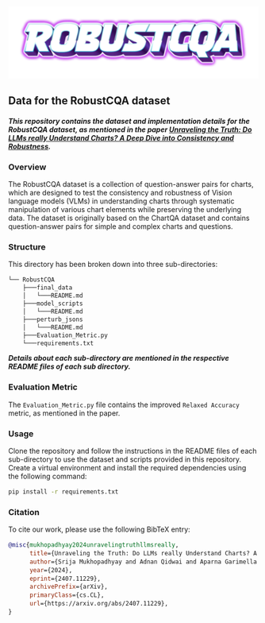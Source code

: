 <center><img src="Logo.png" alt="RobustCQA dataset" /></center>

## **Data for the RobustCQA dataset**
#### *This repository contains the dataset and implementation details for the RobustCQA dataset, as mentioned in the paper [Unraveling the Truth: Do LLMs really Understand Charts? A Deep Dive into Consistency and Robustness](https://arxiv.org/abs/2407.11229).*

### **Overview**
The RobustCQA dataset is a collection of question-answer pairs for charts, which are designed to test the consistency and robustness of Vision language models (VLMs) in understanding charts through systematic manipulation of various chart elements while preserving the underlying data. The dataset is originally based on the ChartQA dataset and contains question-answer pairs for simple and complex charts and questions. 

### **Structure**

This directory has been broken down into three sub-directories:
```
└── RobustCQA
    ├───final_data
    │   └───README.md
    ├───model_scripts
    │   └───README.md
    ├───perturb_jsons
    │   └───README.md
    ├───Evaluation_Metric.py
    └───requirements.txt
```
***Details about each sub-directory are mentioned in the respective README files of each sub directory.***

### **Evaluation Metric**
The `Evaluation_Metric.py` file contains the improved `Relaxed Accuracy` metric, as mentioned in the paper.

### **Usage**
Clone the repository and follow the instructions in the README files of each sub-directory to use the dataset and scripts provided in this repository. 
Create a virtual environment and install the required dependencies using the following command:
```bash
pip install -r requirements.txt
```

### **Citation**

To cite our work, please use the following BibTeX entry:
```bibtex
@misc{mukhopadhyay2024unravelingtruthllmsreally,
      title={Unraveling the Truth: Do LLMs really Understand Charts? A Deep Dive into Consistency and Robustness}, 
      author={Srija Mukhopadhyay and Adnan Qidwai and Aparna Garimella and Pritika Ramu and Vivek Gupta and Dan Roth},
      year={2024},
      eprint={2407.11229},
      archivePrefix={arXiv},
      primaryClass={cs.CL},
      url={https://arxiv.org/abs/2407.11229}, 
}
```
